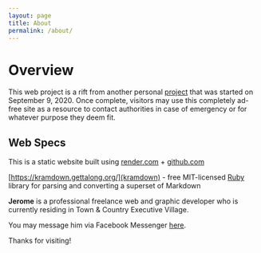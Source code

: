 ```yaml
---
layout: page
title: About
permalink: /about/
---
```


# Overview
This web project is a rift from another personal [project](https://app.simplenote.com/p/SPSlbJ) that was started on September 9, 2020. Once complete, visitors may use this completely ad-free site as a resource to contact authorities in case of emergency or for whatever purpose they deem fit.

## Web Specs

This is a static website built using [render.com](https://render.com/) + [github.com](https://github.com/)

[https://kramdown.gettalong.org/](kramdown) - free MIT-licensed [Ruby](http://www.ruby-lang.org/) library for parsing and converting a superset of Markdown



__Jerome__ is a professional freelance web and graphic developer who is currently residing in Town &amp; Country Executive Village.

You may message him via Facebook Messenger [here](https://m.me/jerbau).

Thanks for visiting!